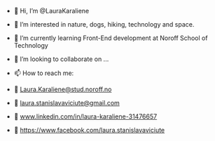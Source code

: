 - 👋 Hi, I’m @LauraKaraliene
- 👀 I’m interested in nature, dogs, hiking, technology and space.
- 🌱 I’m currently learning Front-End development at Noroff School of Technology
- 💞️ I’m looking to collaborate on ...
- 📫 How to reach me:

- 👋 Laura.Karaliene@stud.noroff.no
- 👋 laura.stanislavaviciute@gmail.com
- 👋 www.linkedin.com/in/laura-karaliene-31476657
- 👋 https://www.facebook.com/laura.stanislavaviciute

<!---
LauraKaraliene/LauraKaraliene is a ✨ special ✨ repository because its `README.md` (this file) appears on your GitHub profile.
You can click the Preview link to take a look at your changes.
--->
